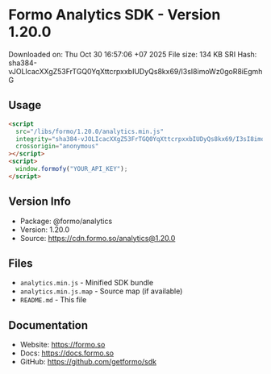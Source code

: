 # Formo Analytics SDK - Version 1.20.0

Downloaded on: Thu Oct 30 16:57:06 +07 2025
File size: 134 KB
SRI Hash: sha384-vJOLIcacXXgZ53FrTGQ0YqXttcrpxxbIUDyQs8kx69/I3sI8imoWz0goR8iEgmhG

## Usage

```html
<script
  src="/libs/formo/1.20.0/analytics.min.js"
  integrity="sha384-vJOLIcacXXgZ53FrTGQ0YqXttcrpxxbIUDyQs8kx69/I3sI8imoWz0goR8iEgmhG"
  crossorigin="anonymous"
></script>
<script>
  window.formofy("YOUR_API_KEY");
</script>
```

## Version Info

- Package: @formo/analytics
- Version: 1.20.0
- Source: https://cdn.formo.so/analytics@1.20.0

## Files

- `analytics.min.js` - Minified SDK bundle
- `analytics.min.js.map` - Source map (if available)
- `README.md` - This file

## Documentation

- Website: https://formo.so
- Docs: https://docs.formo.so
- GitHub: https://github.com/getformo/sdk
